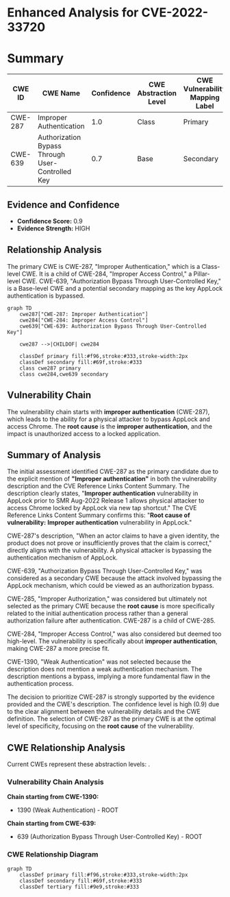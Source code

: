 # Enhanced Analysis for CVE-2022-33720

# Summary
| CWE ID | CWE Name | Confidence | CWE Abstraction Level | CWE Vulnerability Mapping Label | CWE-Vulnerability Mapping Notes |
|---|---|---|---|---|---|
| CWE-287 | Improper Authentication | 1.0 | Class | Primary | Allowed |
| CWE-639 | Authorization Bypass Through User-Controlled Key | 0.7 | Base | Secondary | Allowed |

## Evidence and Confidence

*   **Confidence Score:** 0.9
*   **Evidence Strength:** HIGH

## Relationship Analysis
The primary CWE is CWE-287, "Improper Authentication," which is a Class-level CWE. It is a child of CWE-284, "Improper Access Control," a Pillar-level CWE. CWE-639, "Authorization Bypass Through User-Controlled Key," is a Base-level CWE and a potential secondary mapping as the key AppLock authentication is bypassed.

```mermaid
graph TD
    cwe287["CWE-287: Improper Authentication"]
    cwe284["CWE-284: Improper Access Control"]
    cwe639["CWE-639: Authorization Bypass Through User-Controlled Key"]
    
    cwe287 -->|CHILDOF| cwe284
    
    classDef primary fill:#f96,stroke:#333,stroke-width:2px
    classDef secondary fill:#69f,stroke:#333
    class cwe287 primary
    class cwe284,cwe639 secondary
```

## Vulnerability Chain
The vulnerability chain starts with **improper authentication** (CWE-287), which leads to the ability for a physical attacker to bypass AppLock and access Chrome. The **root cause** is the **improper authentication**, and the impact is unauthorized access to a locked application.

## Summary of Analysis
The initial assessment identified CWE-287 as the primary candidate due to the explicit mention of **"Improper authentication"** in both the vulnerability description and the CVE Reference Links Content Summary. The description clearly states, "**Improper authentication** vulnerability in AppLock prior to SMR Aug-2022 Release 1 allows physical attacker to access Chrome locked by AppLock via new tap shortcut." The CVE Reference Links Content Summary confirms this: "**Root cause of vulnerability:** **Improper authentication** vulnerability in AppLock."

CWE-287's description, "When an actor claims to have a given identity, the product does not prove or insufficiently proves that the claim is correct," directly aligns with the vulnerability. A physical attacker is bypassing the authentication mechanism of AppLock.

CWE-639, "Authorization Bypass Through User-Controlled Key," was considered as a secondary CWE because the attack involved bypassing the AppLock mechanism, which could be viewed as an authorization bypass.

CWE-285, "Improper Authorization," was considered but ultimately not selected as the primary CWE because the **root cause** is more specifically related to the initial authentication process rather than a general authorization failure after authentication. CWE-287 is a child of CWE-285.

CWE-284, "Improper Access Control," was also considered but deemed too high-level. The vulnerability is specifically about **improper authentication**, making CWE-287 a more precise fit.

CWE-1390, "Weak Authentication" was not selected because the description does not mention a weak authentication mechanism. The description mentions a bypass, implying a more fundamental flaw in the authentication process.

The decision to prioritize CWE-287 is strongly supported by the evidence provided and the CWE's description. The confidence level is high (0.9) due to the clear alignment between the vulnerability details and the CWE definition. The selection of CWE-287 as the primary CWE is at the optimal level of specificity, focusing on the **root cause** of the vulnerability.


## CWE Relationship Analysis

Current CWEs represent these abstraction levels: .


### Vulnerability Chain Analysis

**Chain starting from CWE-1390:**
- 1390 (Weak Authentication) - ROOT


**Chain starting from CWE-639:**
- 639 (Authorization Bypass Through User-Controlled Key) - ROOT



### CWE Relationship Diagram

```mermaid
graph TD
    classDef primary fill:#f96,stroke:#333,stroke-width:2px
    classDef secondary fill:#69f,stroke:#333
    classDef tertiary fill:#9e9,stroke:#333
```